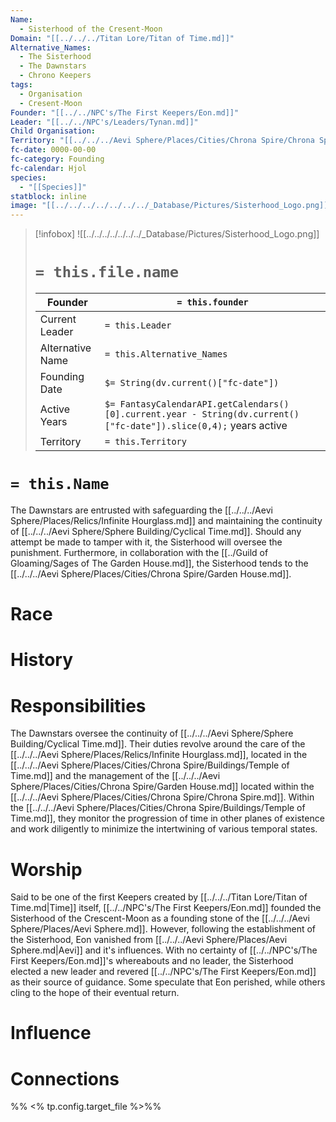 ```yaml
---
Name:
  - Sisterhood of the Cresent-Moon
Domain: "[[../../../Titan Lore/Titan of Time.md]]"
Alternative_Names:
  - The Sisterhood
  - The Dawnstars
  - Chrono Keepers
tags:
  - Organisation
  - Cresent-Moon
Founder: "[[../../NPC's/The First Keepers/Eon.md]]"
Leader: "[[../../NPC's/Leaders/Tynan.md]]"
Child Organisation: 
Territory: "[[../../../Aevi Sphere/Places/Cities/Chrona Spire/Chrona Spire.md]]"
fc-date: 0000-00-00
fc-category: Founding
fc-calendar: Hjol
species:
  - "[[Species]]"
statblock: inline
image: "[[../../../../../../../_Database/Pictures/Sisterhood_Logo.png]]"
---
```

> [!infobox]
> ![[../../../../../../../_Database/Pictures/Sisterhood_Logo.png]]
> # `= this.file.name`
> | Founder | `= this.founder` |
> | ---- | ---- |
> | Current Leader | `= this.Leader`|
> | Alternative Name | `= this.Alternative_Names`|
> | Founding Date | `$= String(dv.current()["fc-date"])`|
> | Active Years | `$= FantasyCalendarAPI.getCalendars()[0].current.year - String(dv.current()["fc-date"]).slice(0,4);` years active|
> | Territory | `= this.Territory`|
# `= this.Name`
  
The Dawnstars are entrusted with safeguarding the [[../../../Aevi Sphere/Places/Relics/Infinite Hourglass.md]] and maintaining the continuity of [[../../../Aevi Sphere/Sphere Building/Cyclical Time.md]]. Should any attempt be made to tamper with it, the Sisterhood will oversee the punishment. Furthermore, in collaboration with the [[../Guild of Gloaming/Sages of The Garden House.md]], the Sisterhood tends to the [[../../../Aevi Sphere/Places/Cities/Chrona Spire/Garden House.md]].

# Race 


# History
# Responsibilities 

The Dawnstars oversee the continuity of [[../../../Aevi Sphere/Sphere Building/Cyclical Time.md]]. Their duties revolve around the care of the [[../../../Aevi Sphere/Places/Relics/Infinite Hourglass.md]], located in the [[../../../Aevi Sphere/Places/Cities/Chrona Spire/Buildings/Temple of Time.md]] and the management of the [[../../../Aevi Sphere/Places/Cities/Chrona Spire/Garden House.md]] located within the [[../../../Aevi Sphere/Places/Cities/Chrona Spire/Chrona Spire.md]]. Within the [[../../../Aevi Sphere/Places/Cities/Chrona Spire/Buildings/Temple of Time.md]], they monitor the progression of time in other planes of existence and work diligently to minimize the intertwining of various temporal states.
# Worship

Said to be one of the first Keepers created by [[../../../Titan Lore/Titan of Time.md|Time]] itself, [[../../NPC's/The First Keepers/Eon.md]] founded the Sisterhood of the Crescent-Moon as a founding stone of the [[../../../Aevi Sphere/Places/Aevi Sphere.md]]. However, following the establishment of the Sisterhood, Eon vanished from [[../../../Aevi Sphere/Places/Aevi Sphere.md|Aevi]] and it's influences. With no certainty of [[../../NPC's/The First Keepers/Eon.md]]'s whereabouts and no leader, the Sisterhood elected a new leader and revered [[../../NPC's/The First Keepers/Eon.md]] as their source of guidance. Some speculate that Eon perished, while others cling to the hope of their eventual return.
# Influence
# Connections


%% <% tp.config.target_file %>%%